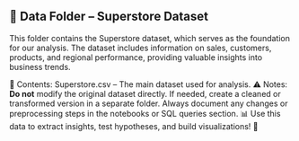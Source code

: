 ## **📁  Data Folder – Superstore Dataset**
This folder contains the Superstore dataset, which serves as the foundation for our analysis. The dataset includes information on sales, customers, products, and regional performance, providing valuable insights into business trends.

📌 Contents:
Superstore.csv – The main dataset used for analysis.
⚠️ Notes:
**Do not** modify the original dataset directly. If needed, create a cleaned or transformed version in a separate folder.
Always document any changes or preprocessing steps in the notebooks or SQL queries section.
📊 Use this data to extract insights, test hypotheses, and build visualizations! 🚀
